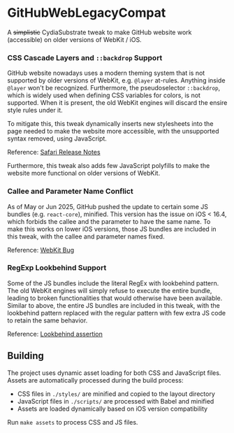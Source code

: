 # GitHubWebLegacyCompat

A ~~simplistic~~ CydiaSubstrate tweak to make GitHub website work (accessible) on older versions of WebKit / iOS.

### CSS Cascade Layers and `::backdrop` Support

GitHub website nowadays uses a modern theming system that is not supported by older versions of WebKit, e.g. `@layer` at-rules. Anything inside `@layer` won't be recognized. Furthermore, the pseudoselector `::backdrop`, which is widely used when defining CSS variables for colors, is not supported. When it is present, the old WebKit engines will discard the ensire style rules under it.

To mitigate this, this tweak dynamically inserts new stylesheets into the page needed to make the website more accessible, with the unsupported syntax removed, using JavaScript.

Reference: [Safari Release Notes](https://developer.apple.com/documentation/safari-release-notes/safari-15_4-release-notes#New-Features)

Furthermore, this tweak also adds few JavaScript polyfills to make the website more functional on older versions of WebKit.

### Callee and Parameter Name Conflict

As of May or Jun 2025, GitHub pushed the update to certain some JS bundles (e.g. `react-core`), minified. This version has the issue on iOS < 16.4, which forbids the callee and the parameter to have the same name. To make this works on lower iOS versions, those JS bundles are included in this tweak, with the callee and parameter names fixed.

Reference: [WebKit Bug](https://bugs.webkit.org/show_bug.cgi?id=247433)

### RegExp Lookbehind Support

Some of the JS bundles include the literal RegEx with lookbehind pattern. The old WebKit engines will simply refuse to execute the entire bundle, leading to broken functionalities that would otherwise have been available. Similar to above, the entire JS bundles are included in this tweak, with the lookbehind pattern replaced with the regular pattern with few extra JS code to retain the same behavior.

Reference: [Lookbehind assertion](https://developer.mozilla.org/en-US/docs/Web/JavaScript/Reference/Regular_expressions/Lookbehind_assertion)

## Building

The project uses dynamic asset loading for both CSS and JavaScript files. Assets are automatically processed during the build process:

- CSS files in `./styles/` are minified and copied to the layout directory
- JavaScript files in `./scripts/` are processed with Babel and minified
- Assets are loaded dynamically based on iOS version compatibility

Run `make assets` to process CSS and JS files.
